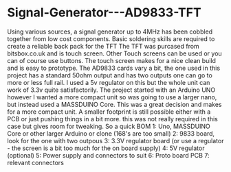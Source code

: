 # Signal-Generator---AD9833-TFT
Using various sources, a signal generator up to 4MHz 
has been cobbled together from low cost components. Basic soldering skills are required to create a reliable back pack for the TFT
The TFT was purcased from bitsbox.co.uk and is touch screen. Other Touch screens can be 
used or you can of course use buttons. The touch screen makes for a nice clean build and is easy to prototype. 
The AD9833 cards vary a bit, the one used in this project has a standard 50ohm output and has two outputs one can go to more or 
less full rail. I used a 5v regulator on this but the whole unit can work of 3.3v quite satisfactorily. 
The project started with an Arduino UNO however I wanted a more compact unit so was going to use a larger nano, 
but instead used a MASSDUINO Core. This was a great decision and makes for a more compact unit. A smaller footprint is still possible 
either with a PCB or just pushing things in a bit more. this was not really required in this case but gives room for tweaking. So a quick BOM
1: Uno, MASSDUINO Core or other larger Arduino or clone (168's are too small)
2: 9833 board, look for the one with two outpous
3: 3.3V regulator board (or use a regulator - the screen is a bit too much for the on board supply)
4: 5V regulator (optional)
5: Power supply and connectors to suit
6: Proto board PCB
7: relevant connectors
